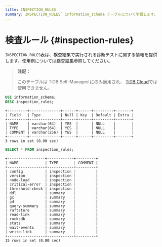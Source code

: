 ```yaml
---
title: INSPECTION_RULES
summary: INSPECTION_RULES` information_schema テーブルについて学習します。
---
```


# 検査ルール {#inspection-rules}

`INSPECTION_RULES`表は、検査結果で実行される診断テストに関する情報を提供します。使用例については[検査結果](/information-schema/information-schema-inspection-result.md)参照してください。

> **注記：**
>
> このテーブルは TiDB Self-Managed にのみ適用され、 [TiDB Cloud](https://docs.pingcap.com/tidbcloud/)では使用できません。

```sql
USE information_schema;
DESC inspection_rules;
```

    +---------+--------------+------+------+---------+-------+
    | Field   | Type         | Null | Key  | Default | Extra |
    +---------+--------------+------+------+---------+-------+
    | NAME    | varchar(64)  | YES  |      | NULL    |       |
    | TYPE    | varchar(64)  | YES  |      | NULL    |       |
    | COMMENT | varchar(256) | YES  |      | NULL    |       |
    +---------+--------------+------+------+---------+-------+
    3 rows in set (0.00 sec)

```sql
SELECT * FROM inspection_rules;
```

    +-----------------+------------+---------+
    | NAME            | TYPE       | COMMENT |
    +-----------------+------------+---------+
    | config          | inspection |         |
    | version         | inspection |         |
    | node-load       | inspection |         |
    | critical-error  | inspection |         |
    | threshold-check | inspection |         |
    | ddl             | summary    |         |
    | gc              | summary    |         |
    | pd              | summary    |         |
    | query-summary   | summary    |         |
    | raftstore       | summary    |         |
    | read-link       | summary    |         |
    | rocksdb         | summary    |         |
    | stats           | summary    |         |
    | wait-events     | summary    |         |
    | write-link      | summary    |         |
    +-----------------+------------+---------+
    15 rows in set (0.00 sec)

